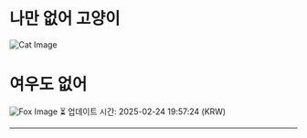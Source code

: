 
# 나만 없어 고양이

![Cat Image](https://cdn2.thecatapi.com/images/wiHVRle1m.jpg)

# 여우도 없어
![Fox Image](https://randomfox.ca/images/42.jpg)
⏳ 업데이트 시간: 2025-02-24 19:57:24 (KRW)

---
